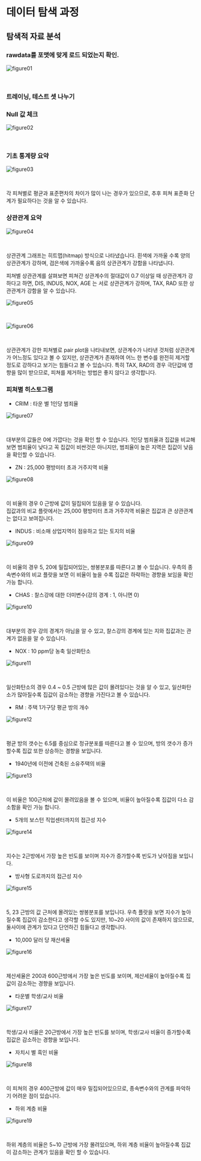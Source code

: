 # 데이터 탐색 과정

## 탐색적 자료 분석

### rawdata를 포맷에 맞게 로드 되었는지 확인. <br />

![figure01](/pictures/eda01.JPG)

<br />

### 트레이닝, 테스트 셋 나누기 <br />

### Null 값 체크 <br />

![figure02](/pictures/eda02.JPG)

<br />

### 기초 통계량 요약 <br />

![figure03](/pictures/eda03.jpg)

<br />

각 피쳐별로 평균과 표준편차의 차이가 많이 나는 경우가 있으므로, 추후 피쳐 표준화 단계가 필요하다는 것을 알 수 있습니다. 

### 상관관계 요약 <br />

![figure04](/pictures/eda04.JPG)

<br />

상관관계 그래프는 히트맵(hitmap) 방식으로 나타냈습니다.
흰색에 가까울 수록 양의 상관관계가 강하며, 
검은색에 가까울수록 음의 상관관계가 강함을 나타냅니다. 

피쳐별 상관관계를 살펴보면 피쳐간 상관계수의 절대값이 0.7 이상일 때 상관관계가 강하다고 하면, 
DIS, INDUS, NOX, AGE 는 서로 상관관계가 강하며, 
TAX, RAD 또한 상관관계가 강함을 알 수 있습니다. 
<br />

![figure05](/pictures/eda05.JPG)

<br />


![figure06](/pictures/eda06.JPG)

<br />


상관관계가 강한 피쳐별로 pair plot을 나타내보면,
상관계수가 나타낸 것처럼 상관관계가 어느정도 있다고 볼 수 있지만,
상관관계가 존재하여 어느 한 변수를 완전히 제거할 정도로 강하다고 보기는 힘들다고 볼 수 있습니다. 
특히 TAX, RAD의 경우 극단값에 영향을 많이 받으므로, 피쳐를 제거하는 방법은 좋지 않다고 생각합니다. 
<br />

### 피쳐별 히스토그램

* CRIM : 타운 별 1인당 범죄율

![figure07](/pictures/eda07.JPG)

<br />

대부분의 값들은 0에 가깝다는 것을 확인 할 수 있습니다. 
1인당 범죄율과 집값을 비교해보면 범죄율이 낮다고 꼭 집값이 비싼것은 아니지만, 
범죄율이 높은 지역은 집값이 낮음을 확인할 수 있습니다.


* ZN : 25,000 평방미터 초과 거주지역 비율

![figure08](/pictures/eda08.JPG)

<br />

이 비율의 경우 0 근방에 값이 밀집되어 있음을 알 수 있습니다.  
집값과의 비교 플랏에서는 25,000 평방미터 초과 거주지역 비율은 집값과 큰 상관관계는 없다고 보여집니다.


* INDUS : 비소매 상업지역이 점유하고 있는 토지의 비율 

![figure09](/pictures/eda09.JPG)

<br />

이 비율의 경우 5, 20에 밀집되어있는, 쌍봉분포를 따른다고 볼 수 있습니다. 
우측의 종속변수와의 비교 플랏을 보면 이 비율이 높을 수록 집값은 하락하는 경향을 보임을 확인 가능 합니다. 


* CHAS : 찰스강에 대한 더미변수(강의 경계 : 1, 아니면 0)

![figure10](/pictures/eda10.JPG)

<br />

대부분의 경우 강의 경계가 아님을 알 수 있고, 찰스강의 경계에 있는 지와 집값과는 관계가 없음을 알 수 있습니다. 


* NOX : 10 ppm당 농축 일산화탄소

![figure11](/pictures/eda11.JPG)

<br />

일산화탄소의 경우 0.4 ~ 0.5 근방에 많은 값이 몰려있다는 것을 알 수 있고, 
일산화탄소가 많아질수록 집값이 감소하는 경향을 가진다고 볼 수 있습니다. 


* RM : 주택 1가구당 평균 방의 개수 

![figure12](/pictures/eda12.JPG)

<br />

평균 방의 갯수는 6.5를 중심으로 정규분포를 따른다고 볼 수 있으며, 
방의 갯수가 증가할수록 집값 또한 상승하는 경향을 보입니다. 


* 1940년에 이전에 건축된 소유주택의 비율

![figure13](/pictures/eda13.JPG)

<br />

이 비율은 100근처에 값이 몰려있음을 볼 수 있으며, 
비율이 높아질수록 집값이 다소 감소함을 확인 가능 합니다. 


* 5개의 보스턴 직업센터까지의 접근성 지수

![figure14](/pictures/eda14.JPG)

<br />

지수는 2근방에서 가장 높은 빈도를 보이며 지수가 증가할수록 빈도가 낮아짐을 보입니다. 



* 방사형 도로까지의 접근성 지수 

![figure15](/pictures/eda15.JPG)

<br />

5, 23 근방의 값 근처에 몰려있는 쌍봉분포를 보입니다. 
우측 플랏을 보면 지수가 높아질수록 집값이 감소한다고 생각할 수도 있지만, 
10~20 사이의 값이 존재하지 않으므로, 둘사이에 관계가 있다고 단언하긴 힘들다고 생각합니다.

* 10,000 달러 당 재산세율

![figure16](/pictures/eda16.JPG)

<br />

제산세율은 200과 600근방에서 가장 높은 빈도를 보이며, 
제산세율이 높아질수록 집값이 감소하는 경향을 보입니다. 


* 타운별 학생/교사 비율

![figure17](/pictures/eda17.JPG)

<br />

학생/교사 비율은 20근방에서 가장 높은 빈도를 보이며, 
학생/교사 비율이 증가할수록 집값은 감소하는 경향을 보입니다. 


* 자치시 별 흑인 비율

![figure18](/pictures/eda18.JPG)

<br />

이 피쳐의 경우 400근방에 값이 매우 밀집되어있으므로, 
종속변수와의 관계를 파악하기 어려운 점이 있습니다. 


* 하위 계층 비율

![figure19](/pictures/eda19.JPG)

<br />

하위 계층의 비율은 5~10 근방에 가장 몰려있으며, 
하위 계층 비율이 높아질수록 집값이 감소하는 관계가 있음을 확인 할 수 있습니다.


